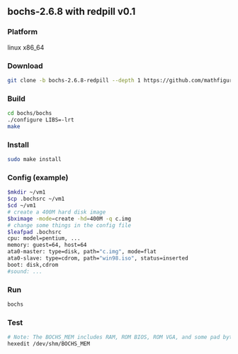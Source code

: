 ## bochs-2.6.8 with redpill v0.1

### Platform
linux x86_64

### Download
```bash
git clone -b bochs-2.6.8-redpill --depth 1 https://github.com/mathfigure/bochs
```

### Build
```bash
cd bochs/bochs
./configure LIBS=-lrt
make
```

### Install
```bash
sudo make install
```

### Config (example)
```bash
$mkdir ~/vm1
$cp .bochsrc ~/vm1
$cd ~/vm1
# create a 400M hard disk image
$bximage -mode=create -hd=400M -q c.img
# change some things in the config file
$leafpad .bochsrc
cpu: model=pentium, ...
memory: guest=64, host=64
ata0-master: type=disk, path="c.img", mode=flat
ata0-slave: type=cdrom, path="win98.iso", status=inserted
boot: disk,cdrom
#sound: ...
```

### Run
```bash
bochs
```

### Test
```bash
# Note: The BOCHS_MEM includes RAM, ROM BIOS, ROM VGA, and some pad bytes
hexedit /dev/shm/BOCHS_MEM
```
